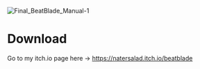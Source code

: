 ![Final_BeatBlade_Manual-1](https://github.com/natersalad/BeatBlade_NWEBPG/assets/4565342/bd750e75-ce1e-451f-9605-8b0c4e4662b0)

# Download 

Go to my itch.io page here -> https://natersalad.itch.io/beatblade
